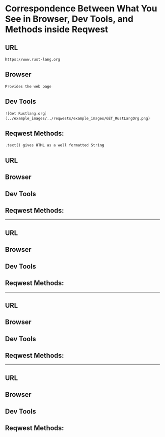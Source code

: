 # Correspondence Between What You See in Browser, Dev Tools, and Methods inside Reqwest

## URL

    https://www.rust-lang.org

## Browser

    Provides the web page

## Dev Tools

    ![Get Rustlang.org](../example_images/../reqwests/example_images/GET_RustLangOrg.png)

## Reqwest Methods:

    .text() gives HTML as a well formatted String

## URL

## Browser

## Dev Tools

## Reqwest Methods:

---

## URL

## Browser

## Dev Tools

## Reqwest Methods:

---

## URL

## Browser

## Dev Tools

## Reqwest Methods:

---

## URL

## Browser

## Dev Tools

## Reqwest Methods:
